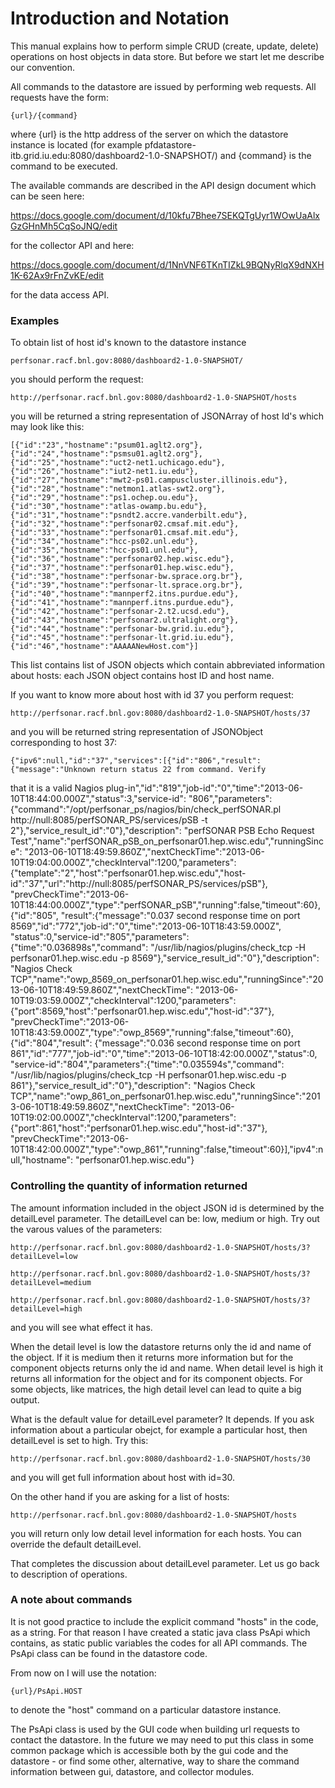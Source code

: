 Introduction and Notation
======================

This manual explains how to perform simple CRUD (create, update, delete)
operations on host objects in data store. But before we start let me describe
our convention.

All commands to the datastore are issued by performing web requests. All requests have the form:

    {url}/{command}

where {url} is the http address of the server on which the datastore instance is located
(for example pfdatastore-itb.grid.iu.edu:8080/dashboard2-1.0-SNAPSHOT/) and {command} is the
command to be executed.

The available commands are described in the API design document which can be seen here:

https://docs.google.com/document/d/10kfu7Bhee7SEKQTgUyr1WOwUaAlxGzGHnMh5CqSoJNQ/edit

for the collector API and here:

https://docs.google.com/document/d/1NnVNF6TKnTIZkL9BQNyRlqX9dNXH1K-62Ax9rFnZvKE/edit

for the data access API.


### Examples ###
To obtain list of host id's known to the datastore instance

    perfsonar.racf.bnl.gov:8080/dashboard2-1.0-SNAPSHOT/

you should perform the request:

    http://perfsonar.racf.bnl.gov:8080/dashboard2-1.0-SNAPSHOT/hosts

you will be returned a string representation of JSONArray of host Id's which may look like this:


    [{"id":"23","hostname":"psum01.aglt2.org"},{"id":"24","hostname":"psmsu01.aglt2.org"},
    {"id":"25","hostname":"uct2-net1.uchicago.edu"},{"id":"26","hostname":"iut2-net1.iu.edu"},
    {"id":"27","hostname":"mwt2-ps01.campuscluster.illinois.edu"},{"id":"28","hostname":"netmon1.atlas-swt2.org"},
    {"id":"29","hostname":"ps1.ochep.ou.edu"},{"id":"30","hostname":"atlas-owamp.bu.edu"},
    {"id":"31","hostname":"psndt2.accre.vanderbilt.edu"},{"id":"32","hostname":"perfsonar02.cmsaf.mit.edu"},
    {"id":"33","hostname":"perfsonar01.cmsaf.mit.edu"},{"id":"34","hostname":"hcc-ps02.unl.edu"},
    {"id":"35","hostname":"hcc-ps01.unl.edu"},{"id":"36","hostname":"perfsonar02.hep.wisc.edu"},
    {"id":"37","hostname":"perfsonar01.hep.wisc.edu"},{"id":"38","hostname":"perfsonar-bw.sprace.org.br"},
    {"id":"39","hostname":"perfsonar-lt.sprace.org.br"},{"id":"40","hostname":"mannperf2.itns.purdue.edu"},
    {"id":"41","hostname":"mannperf.itns.purdue.edu"},{"id":"42","hostname":"perfsonar-2.t2.ucsd.edu"},
    {"id":"43","hostname":"perfsonar2.ultralight.org"},{"id":"44","hostname":"perfsonar-bw.grid.iu.edu"},
    {"id":"45","hostname":"perfsonar-lt.grid.iu.edu"},{"id":"46","hostname":"AAAAANewHost.com"}] 

This list contains list of JSON objects which contain abbreviated information about hosts: each JSON object 
contains host ID and host name.

If you want to know more about host with id 37 you perform request:

    http://perfsonar.racf.bnl.gov:8080/dashboard2-1.0-SNAPSHOT/hosts/37

and you will be returned string representation of JSONObject corresponding to host 37:


    {"ipv6":null,"id":"37","services":[{"id":"806","result":{"message":"Unknown return status 22 from command. Verify
that it is a valid Nagios plug-in","id":"819","job-id":"0","time":"2013-06-10T18:44:00.000Z","status":3,"service-id":
"806","parameters":{"command":"\/opt\/perfsonar_ps\/nagios\/bin\/check_perfSONAR.pl 
http:\/\/null:8085\/perfSONAR_PS\/services\/pSB -t 2"},"service_result_id":"0"},"description":
"perfSONAR PSB Echo Request Test","name":"perfSONAR_pSB_on_perfsonar01.hep.wisc.edu","runningSince":
"2013-06-10T18:49:59.860Z","nextCheckTime":"2013-06-10T19:04:00.000Z","checkInterval":1200,"parameters":
{"template":"2","host":"perfsonar01.hep.wisc.edu","host-id":"37","url":"http:\/\/null:8085\/perfSONAR_PS\/services\/pSB"},
"prevCheckTime":"2013-06-10T18:44:00.000Z","type":"perfSONAR_pSB","running":false,"timeout":60},{"id":"805",
"result":{"message":"0.037 second response time on port 8569","id":"772","job-id":"0","time":"2013-06-10T18:43:59.000Z",
"status":0,"service-id":"805","parameters":{"time":"0.036898s","command":
"\/usr\/lib\/nagios\/plugins\/check_tcp -H perfsonar01.hep.wisc.edu -p 8569"},"service_result_id":"0"},"description":
"Nagios Check TCP","name":"owp_8569_on_perfsonar01.hep.wisc.edu","runningSince":"2013-06-10T18:49:59.860Z","nextCheckTime":
"2013-06-10T19:03:59.000Z","checkInterval":1200,"parameters":{"port":8569,"host":"perfsonar01.hep.wisc.edu","host-id":"37"},
"prevCheckTime":"2013-06-10T18:43:59.000Z","type":"owp_8569","running":false,"timeout":60},{"id":"804","result":
{"message":"0.036 second response time on port 861","id":"777","job-id":"0","time":"2013-06-10T18:42:00.000Z","status":0,
"service-id":"804","parameters":{"time":"0.035594s","command":
"\/usr\/lib\/nagios\/plugins\/check_tcp -H perfsonar01.hep.wisc.edu -p 861"},"service_result_id":"0"},"description":
"Nagios Check TCP","name":"owp_861_on_perfsonar01.hep.wisc.edu","runningSince":"2013-06-10T18:49:59.860Z","nextCheckTime":
"2013-06-10T19:02:00.000Z","checkInterval":1200,"parameters":{"port":861,"host":"perfsonar01.hep.wisc.edu","host-id":"37"},
"prevCheckTime":"2013-06-10T18:42:00.000Z","type":"owp_861","running":false,"timeout":60}],"ipv4":null,"hostname":
"perfsonar01.hep.wisc.edu"}



### Controlling the quantity of information returned ###

The amount information included in the object JSON id is determined by the detailLevel parameter. 
The detailLevel can be: low, medium or high. Try out the varous values of the parameters:

    http://perfsonar.racf.bnl.gov:8080/dashboard2-1.0-SNAPSHOT/hosts/3?detailLevel=low

    http://perfsonar.racf.bnl.gov:8080/dashboard2-1.0-SNAPSHOT/hosts/3?detailLevel=medium

    http://perfsonar.racf.bnl.gov:8080/dashboard2-1.0-SNAPSHOT/hosts/3?detailLevel=high


and you will see what effect it has.


When the detail level is low the datastore returns only the id and name of the object. If it is medium then it returns
more information but for the component objects returns only the id and name. When detail level is high it returns 
all information for the object and for its component objects. For some objects, like matrices, the high detail level
can lead to quite a big output.


What is the default value for detailLevel parameter? It depends. If you ask information about a particular obejct,
for example a particular host, then detailLevel is set to high. Try this:

    http://perfsonar.racf.bnl.gov:8080/dashboard2-1.0-SNAPSHOT/hosts/30

and you will get full information about host with id=30.


On the other hand if you are asking for a list of hosts:


    http://perfsonar.racf.bnl.gov:8080/dashboard2-1.0-SNAPSHOT/hosts


you will return only low detail level information for each hosts. You can override the default detailLevel.


That completes the discussion about detailLevel parameter. Let us go back to description of operations.

### A note about commands ###

It is not good practice to include the explicit command "hosts" in the
code, as a string. For that reason I have created a static java class PsApi
which contains, as static public variables the codes for all API commands. The
PsApi class can be found in the datastore code.

From now on I will use the notation:

    {url}/PsApi.HOST

to denote the "host" command on a particular datastore instance.

The PsApi class is used by the GUI code when building url requests to contact
the datastore. In the future we may need to put this class in some common
package which is accessible both by the gui code and the datastore - or find some
other, alternative, way to share the command information between gui, datastore,
and collector modules.
